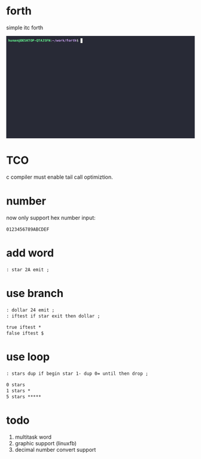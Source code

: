 # forth

simple itc forth

![demo](demo.gif)

# TCO

c compiler must enable tail call optimiztion.

# number

now only support hex number input:

```
0123456789ABCDEF
```

# add word

```
: star 2A emit ;
```

# use branch

```
: dollar 24 emit ;
: iftest if star exit then dollar ;
```

```
true iftest *
false iftest $
```

# use loop

```
: stars dup if begin star 1- dup 0= until then drop ;
```

```
0 stars
1 stars *
5 stars *****
```

# todo

1. multitask word
2. graphic support (linuxfb)
3. decimal number convert support

